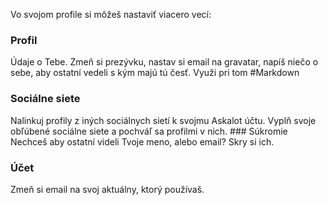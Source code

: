 Vo svojom profile si môžeš nastaviť viacero vecí:
### Profil
Údaje o Tebe. Zmeň si prezývku, nastav si email na gravatar, napíš niečo o sebe, aby ostatní vedeli s kým majú tú česť. Využi pri tom #Markdown
### Sociálne siete
Nalinkuj profily z iných sociálnych sietí k svojmu Askalot účtu. Vyplň svoje obľúbené sociálne siete a pochváľ sa profilmi v nich.
### Súkromie
Nechceš aby ostatní videli Tvoje meno, alebo email? Skry si ich.
### Účet
Zmeň si email na svoj aktuálny, ktorý používaš.

